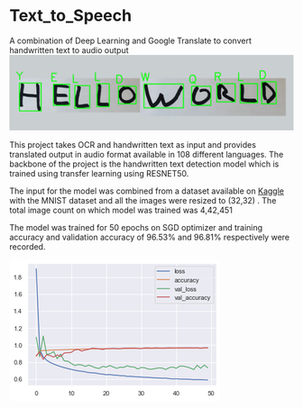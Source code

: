# Text_to_Speech
A combination of Deep Learning and Google Translate to convert handwritten text to audio output
![](Result%20Images/Handwritten/Handwritten%20text%20detection.PNG)


This project takes OCR and handwritten text as input and provides translated output in audio format available in 108 different languages.
The backbone of the project is the handwritten text detection model which is trained using transfer learning using RESNET50.

The input for the model was combined from a dataset available on [Kaggle](https://www.kaggle.com/sachinpatel21/az-handwritten-alphabets-in-csv-format) with the MNIST dataset and all the images were resized to (32,32) . The total image count on which model was trained was 4,42,451 

The model was trained for 50 epochs on SGD optimizer and training accuracy and validation accuracy of 96.53% and 96.81% respectively were recorded.

![](training%20plot.png)
